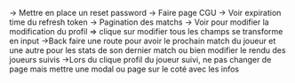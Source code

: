 -> Mettre en place un reset password
-> Faire page CGU
-> Voir expiration time du refresh token
-> Pagination des matchs
-> Voir pour modifier la modification du profil => clique sur modifier tous les champs se transforme en input
->Back faire une route pour avoir le prochain match du joueur et une autre pour les stats de son dernier match ou bien modifier le rendu des joueurs suivis
->Lors du clique profil du joueur suivi, ne pas changer de page mais mettre une modal ou page sur le coté avec les infos 